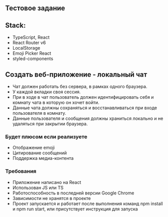 ## Тестовое задание

## Stack:

- TypeScript, React
- React Router v6
- LocalStorage
- Emoji Picker React
- styled-components

## Создать веб-приложение - локальный чат

- Чат должен работать без сервера, в рамках одного браузера.
- У каждой вкладки своя сессия.
- При в ходе в чат пользователь должен идентифицировать себя и комнату чата в которую он хочет войти.
- Данные чата должны сохраняться и восстанавливаться при входе пользователя в комнату.
- Данные пользователя и сообщения должны храниться локально и не удаляться при закрытии браузера.

### Будет плюсом если реализуете

- Отображение emoji
- Цитирование сообщений
- Поддержка медиа-контента

### Требования

- Приложение написано на React
- Использован JS или TS
- Работоспособность в последней версии Google Chrome
- Зависимости не хранятся в проекте
- Проект запускается и работает после выполнения команд npm install и npm run start, или присутствует инструкция для запуска
